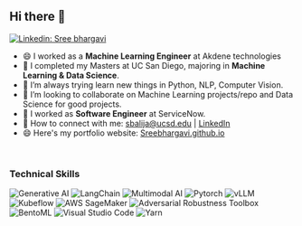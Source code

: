 <!-- ![banner](https://user-images.githubusercontent.com/29784113/161899740-b98b5792-3270-4869-9dd5-8e968ecf3fe4.png) -->
<!-- <br> -->
## Hi there 👋
[![Linkedin: Sree bhargavi](https://img.shields.io/badge/-Bhargavi-blue?style=flat-square&logo=Linkedin&logoColor=white&link=https://www.linkedin.com/in/sree-bhargavi-balija-b7638517a/)](https://www.linkedin.com/in/sree-bhargavi-balija-b7638517a/)

- 😄 I worked as a **Machine Learning Engineer** at Akdene technologies
- 🔭 I completed my Masters at UC San Diego, majoring in **Machine Learning & Data Science**.
- 🌱 I’m always trying learn new things in Python, NLP, Computer Vision.
- 👯 I’m looking to collaborate on Machine Learning projects/repo and Data Science for good projects.
- 🤔 I worked as **Software Engineer** at ServiceNow.
- 🤝 How to connect with me: sbalija@ucsd.edu | [LinkedIn](https://www.linkedin.com/in/sree-bhargavi-balija-b7638517a/)
- 😄 Here's my portfolio website: [Sreebhargavi.github.io](https://sreebhargavibalijaa.github.io/portfolio/)

<br>


### Technical Skills
![Generative AI](https://img.shields.io/badge/python-3670A0?style=for-the-badge&logo=python&logoColor=ffdd54)
![LangChain](https://img.shields.io/badge/Apache%20Flink-E6526F?style=for-the-badge&logo=Apache%20Flink&logoColor=white)
![Multimodal AI](https://img.shields.io/badge/PyTorch-%23EE4C2C.svg?style=for-the-badge&logo=PyTorch&logoColor=white)
![Pytorch](https://img.shields.io/badge/numpy-%23013243.svg?style=for-the-badge&logo=numpy&logoColor=white)
![vLLM](https://img.shields.io/badge/pandas-%23150458.svg?style=for-the-badge&logo=pandas&logoColor=white)
![Kubeflow](https://img.shields.io/badge/Plotly-%233F4F75.svg?style=for-the-badge&logo=plotly&logoColor=white)
![AWS SageMaker](https://img.shields.io/badge/scikit--learn-%23F7931E.svg?style=for-the-badge&logo=scikit-learn&logoColor=white)
![Adversarial Robustness Toolbox](https://img.shields.io/badge/SciPy-%230C55A5.svg?style=for-the-badge&logo=scipy&logoColor=%white)
![BentoML](https://img.shields.io/badge/TensorFlow-%23FF6F00.svg?style=for-the-badge&logo=TensorFlow&logoColor=white)
![Visual Studio Code](https://img.shields.io/badge/Visual%20Studio%20Code-0078d7.svg?style=for-the-badge&logo=visual-studio-code&logoColor=white)
![Yarn](https://img.shields.io/badge/yarn-%232C8EBB.svg?style=for-the-badge&logo=yarn&logoColor=white)


